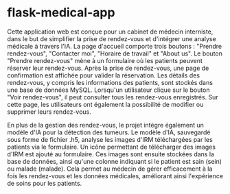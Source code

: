 # flask-medical-app
Cette application web est conçue pour un cabinet de médecin interniste, dans le but de simplifier la prise de rendez-vous et d'intégrer une analyse médicale à travers l'IA. La page d'accueil comporte trois boutons : "Prendre rendez-vous", "Contacter moi", "Horaire de travail" et "About us". Le bouton "Prendre rendez-vous" mène à un formulaire où les patients peuvent réserver leur rendez-vous. Après la prise de rendez-vous, une page de confirmation est affichée pour valider la réservation. Les détails des rendez-vous, y compris les informations des patients, sont stockés dans une base de données MySQL. Lorsqu'un utilisateur clique sur le bouton "Voir rendez-vous", il peut consulter tous les rendez-vous enregistrés. Sur cette page, les utilisateurs ont également la possibilité de modifier ou supprimer leurs rendez-vous.

En plus de la gestion des rendez-vous, le projet intègre également un modèle d'IA pour la détection des tumeurs. Le modèle d'IA, sauvegardé sous forme de fichier .h5, analyse les images d'IRM téléchargées par les patients via le formulaire. Un icône permettant de télécharger des images d'IRM est ajouté au formulaire. Ces images sont ensuite stockées dans la base de données, ainsi qu'une colonne indiquant si le patient est sain (sein) ou malade (malade). Cela permet au médecin de gérer efficacement à la fois les rendez-vous et les données médicales, améliorant ainsi l'expérience de soins pour les patients.

